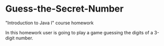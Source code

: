 # Guess-the-Secret-Number
"Introduction to Java I" course homework

In this homework user is going to play a game guessing the digits of a 3-digit number.
